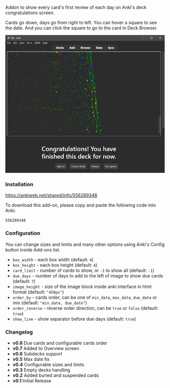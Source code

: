 Addon to show every card's first review of each day on Anki's deck congratulations screen.

Cards go down, days go from right to left. You can hover a square to see the date. And you can click the square to go to the card in Deck Browser.

![Screenshot](docs/Screenshot_01.png?raw=true)

### Installation

https://ankiweb.net/shared/info/556289348

To download this add-on, please copy and paste the following code into Anki:

    556289348

### Configuration

You can change sizes and limits and many other options using Anki's Config button inside Add-ons list.

- `box_width` - each box width (default: `4`)
- `box_height` - each box height (default: `4`)
- `card_limit` - number of cards to show, or `-1` to show all (default: `-1`)
- `due_days` - number of days to add to the left of image to show due cards (default: `7`)
- `image_height` - size of the image block inside anki interface in html format (default: `"450px"`)
- `order_by` - cards order, can be one of `min_date`, `max_date`, `due_date` or mix (default: `"min_date, due_date"`)
- `order_reverse` - reverse order direction, can be `true` or `false` (default: `true`)
- `show_line` - show separator before due days (default: `true`)

### Changelog

- **v0.8** Due cards and configurable cards order
- **v0.7** Added to Overview screen
- **v0.6** Subdecks support
- **v0.5** Max date fix
- **v0.4** Configurable sizes and limits
- **v0.3** Empty decks handling
- **v0.2** Added buried and suspended cards
- **v0.1** Initial Release
